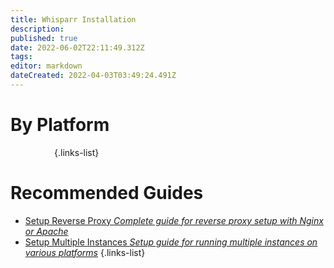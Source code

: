 ```yaml
---
title: Whisparr Installation
description: 
published: true
date: 2022-06-02T22:11:49.312Z
tags: 
editor: markdown
dateCreated: 2022-04-03T03:49:24.491Z
---
```


# By Platform
[<i class="fab fa-windows" style="font-size: 3em;"></i>](/installation/windows)&emsp;[<i class="fab fa-linux" style="font-size: 3em;"></i>](/installation/linux)&emsp;[<i class="fab fa-apple" style="font-size: 3em;"></i>](/installation/macos)&emsp;[<i class="fab fa-freebsd" style="font-size: 3em;"></i>](/installation/freebsd)&emsp;[<i class="fab fa-docker" style="font-size: 3em;"></i>](/installation/docker)&emsp;{.links-list}

# Recommended Guides
- [Setup Reverse Proxy *Complete guide for reverse proxy setup with Nginx or Apache*](/installation/reverse-proxy)
- [Setup Multiple Instances *Setup guide for running multiple instances on various platforms*](/installation/multiple-instances)
{.links-list}
